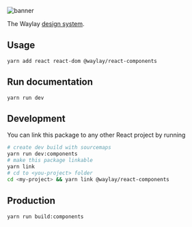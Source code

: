 ![banner](https://user-images.githubusercontent.com/868844/73346078-8a80c580-4285-11ea-9cdd-21fc4ee0e455.png)

The Waylay [design system](https://airbnb.design/building-a-visual-language/).

## Usage

`yarn add react react-dom @waylay/react-components`

## Run documentation

`yarn run dev`

## Development

You can link this package to any other React project by running

```bash
# create dev build with sourcemaps
yarn run dev:components
# make this package linkable
yarn link
# cd to <you-project> folder
cd <my-project> && yarn link @waylay/react-components
```

## Production

`yarn run build:components`
